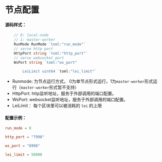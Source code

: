 # 节点配置 


#### 源码样式：
```go
    // 0: local-node
	// 1: master-worker
	RunMode RunMode `toml:"run_mode"`
	// serve http port
	HttpPort string `toml:"http_port"`
	// serve websocket port
	WsPort string `toml:"ws_port"
    
        LeiLimit uint64 `toml:"lei_limit"`
````  
- Runmode: 为节点运行方式， 0为单节点形式运行，1为`master-worker`形式运行（`master-worker`形式暂不支持） 
- HttpPort: http监听地址，服务于外部调用的端口配置。
- WsPort: websocket监听地址，服务于外部调用的端口配置。
- LeiLimit： 每个区块里可以被消耗的 `lei` 的上限

#### 配置示例：
```toml
run_mode = 0

http_port = "7998"

ws_port = "8998"

lei_limit = 50000
```